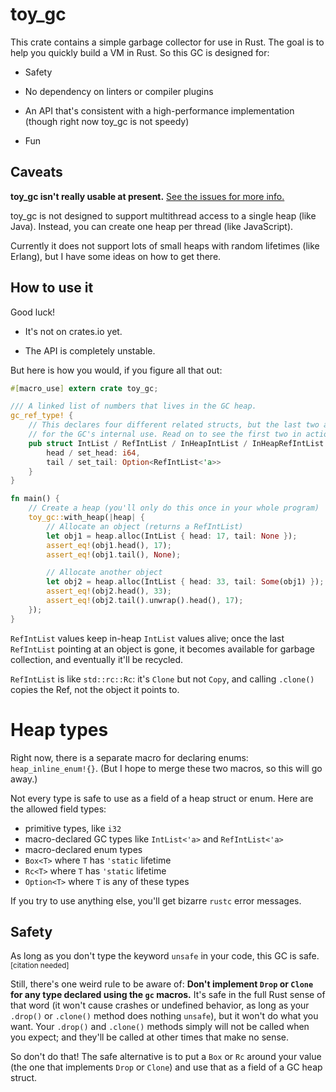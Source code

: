 # toy_gc

This crate contains a simple garbage collector for use in Rust.
The goal is to help you quickly build a VM in Rust.
So this GC is designed for:

*   Safety

*   No dependency on linters or compiler plugins

*   An API that's consistent with a high-performance implementation
    (though right now toy_gc is not speedy)

*   Fun


## Caveats

**toy_gc isn't really usable at present.**
[See the issues for more info.](https://github.com/jorendorff/rust-toy-gc/issues)

toy_gc is not designed to support multithread access to a single heap (like Java).
Instead, you can create one heap per thread (like JavaScript).

Currently it does not support lots of small heaps with random lifetimes (like Erlang),
but I have some ideas on how to get there.


## How to use it

Good luck!

*   It's not on crates.io yet.

*   The API is completely unstable.

But here is how you would, if you figure all that out:

```rust
#[macro_use] extern crate toy_gc;

/// A linked list of numbers that lives in the GC heap.
gc_ref_type! {
    // This declares four different related structs, but the last two are
    // for the GC's internal use. Read on to see the first two in action.
    pub struct IntList / RefIntList / InHeapIntList / InHeapRefIntList <'a> {
        head / set_head: i64,
        tail / set_tail: Option<RefIntList<'a>>
    }
}

fn main() {
    // Create a heap (you'll only do this once in your whole program)
    toy_gc::with_heap(|heap| {
        // Allocate an object (returns a RefIntList)
        let obj1 = heap.alloc(IntList { head: 17, tail: None });
        assert_eq!(obj1.head(), 17);
        assert_eq!(obj1.tail(), None);

        // Allocate another object
        let obj2 = heap.alloc(IntList { head: 33, tail: Some(obj1) });
        assert_eq!(obj2.head(), 33);
        assert_eq!(obj2.tail().unwrap().head(), 17);
    });
}
```

`RefIntList` values keep in-heap `IntList` values alive;
once the last `RefIntList` pointing at an object is gone,
it becomes available for garbage collection,
and eventually it'll be recycled.

`RefIntList` is like `std::rc::Rc`: it's `Clone` but not `Copy`,
and calling `.clone()` copies the Ref, not the object it points to.


# Heap types

Right now, there is a separate macro for declaring enums: `heap_inline_enum!{}`.
(But I hope to merge these two macros, so this will go away.)

Not every type is safe to use as a field of a heap struct or enum.
Here are the allowed field types:

* primitive types, like `i32`
* macro-declared GC types like `IntList<'a>` and `RefIntList<'a>`
* macro-declared enum types
* `Box<T>` where `T` has `'static` lifetime
* `Rc<T>` where `T` has `'static` lifetime
* `Option<T>` where `T` is any of these types

If you try to use anything else, you'll get bizarre `rustc` error messages.


## Safety

As long as you don't type the keyword `unsafe` in your code,
this GC is safe.<sup>[citation needed]</sup>

Still, there's one weird rule to be aware of:
**Don't implement `Drop` or `Clone`
for any type declared using the `gc` macros.**
It's safe in the full Rust sense of that word
(it won't cause crashes or undefined behavior,
as long as your `.drop()` or `.clone()` method does nothing `unsafe`),
but it won't do what you want.
Your `.drop()` and `.clone()` methods simply will not be called when you expect;
and they'll be called at other times that make no sense.

So don't do that!
The safe alternative is to put a `Box` or `Rc` around your value
(the one that implements `Drop` or `Clone`)
and use that as a field of a GC heap struct.
